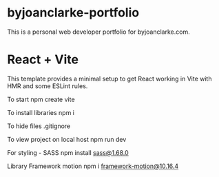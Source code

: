 # byjoanclarke-portfolio

This is a personal web developer portfolio for byjoanclarke.com.

# React + Vite

This template provides a minimal setup to get React working in Vite with HMR and some ESLint rules.

To start
npm create vite

To install libraries
npm i

To hide files
.gitignore

To view project on local host
npm run dev

For styling - SASS
npm install sass@1.68.0

Library Framework motion
npm i framework-motion@10.16.4

